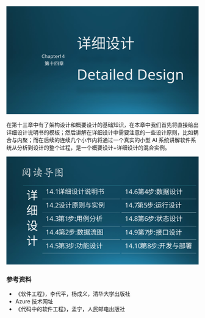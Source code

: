 

<img src="img/Slide1.SVG"/>

在第十三章中有了架构设计和概要设计的基础知识，在本章中我们首先将直接给出详细设计说明书的模板；然后讲解在详细设计中需要注意的一些设计原则，比如耦合与内聚；而在后续的连续几个小节内将通过一个真实的小型 AI 系统讲解软件系统从分析到设计的整个过程，是一个概要设计+详细设计的混合实例。

<img src="img/Slide2.SVG"/>



### 参考资料

- 《软件工程》，李代平，杨成义，清华大学出版社
- Azure 技术网址
- 《代码中的软件工程》，孟宁，人民邮电出版社

